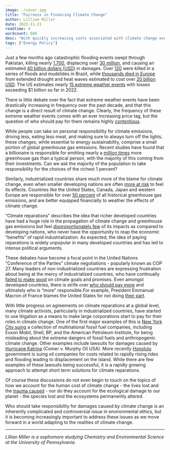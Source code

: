 ```yaml
---
image: ./cover.jpg
title: "Fairness in Financing Climate Change"
author: Lillian Miller
date: 2022-11-21
readtime: 4
wordcount: 680
desc: "With quickly increasing costs associated with climate change events - who should be footing the bill?"
tags: ["Energy Policy"]
---
```


Just a few months ago catastrophic flooding events swept through Pakistan, killing nearly [1,700](https://www.thehindu.com/news/international/pakistan-floods-death-toll-nears-1700-puts-pressure-on-fragile-economy/article65959347.ece), displacing over [30 million](https://www.thehindu.com/news/international/pakistan-floods-death-toll-nears-1700-puts-pressure-on-fragile-economy/article65959347.ece), and causing an estimated [40 billion dollars (USD)](https://www.thehindu.com/news/international/pakistan-floods-death-toll-nears-1700-puts-pressure-on-fragile-economy/article65959347.ece) in damages. Over [120](https://www.bbc.com/news/world-latin-america-61657945) were killed in a series of floods and mudslides in Brazil, while [thousands died in Europe](https://www.washingtonpost.com/climate-environment/2022/08/11/europe-drought-heatwave-fires-climate/) from extended drought and heat waves estimated to cost over [20 billion USD](https://yaleclimateconnections.org/2022/10/world-rocked-by-29-billion-dollar-weather-disasters-in-2022/). The US estimates nearly [15 extreme weather events](https://www.ncei.noaa.gov/access/billions/) with losses exceeding $1 billion so far in 2022.

There is little debate over the fact that extreme weather events have been drastically increasing in frequency over the past decade, and that this change is a direct result of climate change. Clearly, the frequency of these extreme weather events comes with an ever increasing price tag, but the question of who should pay for them remains highly [contentious](https://www.washingtonpost.com/climate-environment/2022/11/07/un-climate-conference-damages/).

While people can take on personal responsibility for climate emissions, driving less, eating less meat, and making sure to always turn off the lights, these changes, while essential to energy sustainability, comprise a small portion of global greenhouse gas emissions. Recent studies have found that a billionaire is responsible for emitting nearly a [million times](https://www.cnn.com/2022/11/07/world/billionaires-greenhouse-gases-climate-intl) more greenhouse gas than a typical person, with the majority of this coming from their investments. Can we ask the majority of the population to take responsibility for the choices of the richest 1 percent?

Similarly, industrialized countries share much more of the blame for climate change, even when smaller developing nations are often [more at risk](https://www.undp.org/press-releases/most-vulnerable-most-affected-countries-doing-most-tackle-climate-crisis-un?gclid=Cj0KCQiAgribBhDkARIsAASA5bvbeuQIM5TgVOxgjIfaGaWQVdyualRChXOCQXJxkqkF3UtUEGyhFQIaAqXBEALw_wcB) to feel its effects. Countries like the United States, Canada, Japan and western Europe are responsible for over [50 percent](https://www.nytimes.com/interactive/2021/11/12/climate/cop26-emissions-compensation.html) of all historical greenhouse gas emissions, and are better equipped financially to weather the effects of climate change.

“Climate reparations” describes the idea that richer developed countries have had a huge role in the propagation of climate change and greenhouse gas emissions but feel [disproportionately few](https://www.scientificamerican.com/article/5-things-to-know-about-climate-reparations/) of its impacts as compared to developing nations, who never have the opportunity to reap the economic “benefits” of rapid industrialization. As expected, the idea of paying reparations is widely unpopular in many developed countries and has led to intense political arguments.

These debates have become a focal point in the United Nations “Conference of the Parties” climate negotiations - popularly known as COP 27. Many leaders of non-industrialized countries are expressing frustration about being at the mercy of industrialized countries, who have continually [failed to make good](https://www.washingtonpost.com/climate-environment/2022/11/07/un-climate-conference-damages/) on climate goals and promises. Even amongst developed countries, there is strife over [who should pay more](https://www.washingtonpost.com/climate-environment/2022/11/07/un-climate-conference-damages/) and ultimately who is “more” responsible.For example, President Emmanual Macron of France blames the United States for not doing [their part](https://www.washingtonpost.com/climate-environment/2022/11/07/un-climate-conference-damages/).

With little progress on agreements on climate reparations at a global level, many climate activists, particularly in industrialized countries, have started to use litigation as a means to make large corporations start to pay for their roles in climate change. One of the first major examples of this is [New York City suing](https://www.cnn.com/2021/04/22/business/oil-companies-new-york-city-lawsuits/index.html) a collection of multinational fossil fuel companies, including Exxon Mobil, Shell, BP, and the American Petroleum Institute, for being misleading about the extreme dangers of fossil fuels and anthropogenic climate change. Other examples include lawsuits for damages caused by [Hurricane Katrina](https://www.climatechangenews.com/2022/11/02/see-you-in-court-how-climate-lawsuits-could-sharpen-cop27-loss-and-damage-talks/) (Comer v. Murphy Oil USA). More recently [Honolulu](https://www.aljazeera.com/news/2022/11/8/how-us-climate-lawsuits-could-hold-big-oil-accountable) government is suing oil companies for costs related to rapidly rising tides and flooding leading to displacement on the island. While there are few examples of these lawsuits being successful, it is a rapidly growing approach to attempt short term solutions for climate reparations.

Of course these discussions do not even begin to touch on the topics of how we account for the human cost of climate change - the lives lost and the [trauma caused](https://www.sierraclub.org/sierra/2018-3-may-june/feature/the-case-for-climate-reparations) - nor do they account for the ecological damage to our planet - the species lost and the ecosystems permanently altered.

Who should take responsibility for damages caused by climate change is an inherently complicated and controversial issue in environmental ethics, but it is becoming increasingly important to address these issues as we move forward in a world adapting to the realities of climate change.

---

_Lillian Miller is a sophomore studying Chemistry and Environmental Science at the University of Pennsylvania._

